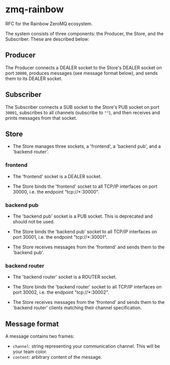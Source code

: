 zmq-rainbow
===========

RFC for the Rainbow ZeroMQ ecosystem.

The system consists of three components: the Producer, the Store, and the Subscriber. These are described below:

## Producer

The Producer connects a DEALER socket to the Store's DEALER socket on port `30000`, produces messages (see message format below), and sends them to its DEALER socket.

## Subscriber

The Subscriber connects a SUB socket to the Store's PUB socket on port `30001`, subscribes to all channels (subscribe to `""`), and then receives and prints messages from that socket.

## Store

* The Store manages three sockets, a 'frontend', a 'backend pub', and a 'backend router'.

### frontend

* The 'frontend' socket is a DEALER socket.

* The Store binds the 'frontend' socket to all TCP/IP interfaces on port 30000, i.e. the endpoint "tcp://*:30000".

### backend pub

* The 'backend pub' socket is a PUB socket. This is deprecated and should not be used.

* The Store binds the 'backend pub' socket to all TCP/IP interfaces on port 30001, i.e. the endpoint "tcp://*:30001".

* The Store receives messages from the 'frontend' and sends them to the 'backend pub'.

### backend router

* The 'backend router' socket is a ROUTER socket.

* The Store binds the 'backend router' socket to all TCP/IP interfaces on port 30002, i.e. the endpoint "tcp://*:30002".

* The Store receives messages from the 'frontend' and sends them to the 'backend router' clients matching their channel specification.


## Message format

A message contains two frames:

* `channel`: string representing your communication channel. This will be your team color.
* `content`: arbitrary content of the message.
